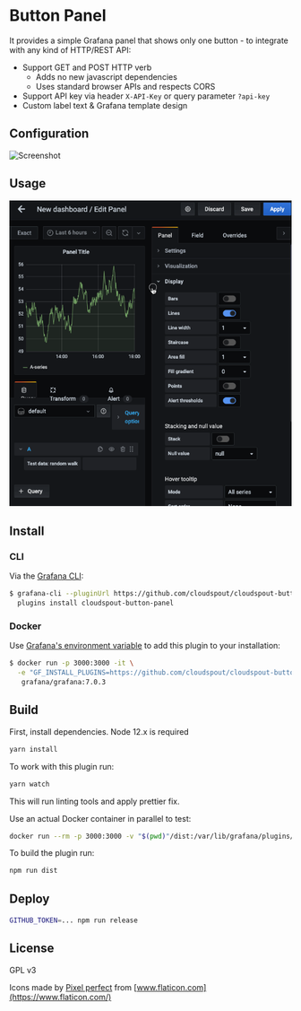# Button Panel

It provides a simple Grafana panel that shows only one button - to integrate with any kind of HTTP/REST API:
* Support GET and POST HTTP verb
    * Adds no new javascript dependencies
    * Uses standard browser APIs and respects CORS
* Support API key via header `X-API-Key` or query parameter `?api-key`
* Custom label text & Grafana template design

## Configuration

![Screenshot](https://github.com/cloudspout/cloudspout-button-panel/raw/main/img/screenshot.png)

## Usage

![Screencast](https://github.com/cloudspout/cloudspout-button-panel/raw/main/img/screencast.gif)

## Install

### CLI

Via the [Grafana CLI](https://grafana.com/docs/grafana/latest/administration/cli/):

```BASH
$ grafana-cli --pluginUrl https://github.com/cloudspout/cloudspout-button-panel/releases/download/7.0.4/cloudspout-button-panel.zip \
  plugins install cloudspout-button-panel
```

### Docker

Use [Grafana's environment variable](https://grafana.com/docs/grafana/latest/installation/docker/#build-and-run-a-docker-image-with-pre-installed-plugins) to add this plugin to your installation:

```BASH
$ docker run -p 3000:3000 -it \
  -e "GF_INSTALL_PLUGINS=https://github.com/cloudspout/cloudspout-button-panel/releases/download/7.0.4/cloudspout-button-panel.zip;cloudspout-button-panel" \
   grafana/grafana:7.0.3
```


## Build
First, install dependencies.
Node 12.x is required

```BASH
yarn install
```

To work with this plugin run:

```BASH
yarn watch
```

This will run linting tools and apply prettier fix.

Use an actual Docker container in parallel to test:

```BASH
docker run --rm -p 3000:3000 -v "$(pwd)"/dist:/var/lib/grafana/plugins/cloudspout-button-panel --name=grafana grafana/grafana:7.0.2
```

To build the plugin run:

```BASH
npm run dist
```

## Deploy

```BASH
GITHUB_TOKEN=... npm run release
```

## License

GPL v3

Icons made by [Pixel perfect](https://www.flaticon.com/authors/pixel-perfect) from [www.flaticon.com](https://www.flaticon.com/)
